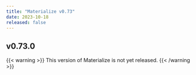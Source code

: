```yaml
---
title: "Materialize v0.73"
date: 2023-10-18
released: false
---
```


## v0.73.0

{{< warning >}}
This version of Materialize is not yet released.
{{< /warning >}}
